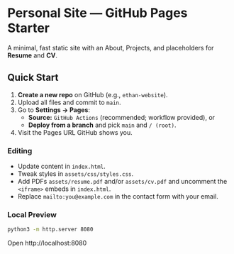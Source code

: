 # Personal Site — GitHub Pages Starter

A minimal, fast static site with an About, Projects, and placeholders for **Resume** and **CV**.

## Quick Start
1. **Create a new repo** on GitHub (e.g., `ethan-website`).
2. Upload all files and commit to `main`.
3. Go to **Settings → Pages**:
   - **Source:** `GitHub Actions` (recommended; workflow provided), or
   - **Deploy from a branch** and pick `main` and `/ (root)`.
4. Visit the Pages URL GitHub shows you.

### Editing
- Update content in `index.html`.
- Tweak styles in `assets/css/styles.css`.
- Add PDFs `assets/resume.pdf` and/or `assets/cv.pdf` and uncomment the `<iframe>` embeds in `index.html`.
- Replace `mailto:you@example.com` in the contact form with your email.

### Local Preview
```bash
python3 -m http.server 8080
```
Open http://localhost:8080
